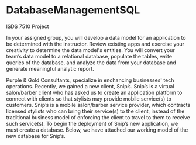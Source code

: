 # DatabaseManagementSQL
ISDS 7510 Project


In your assigned group, you will develop a data model for an application to be determined with the instructor. Review
existing apps and exercise your creativity to determine the data model's entities. You will convert your team’s data model
to a relational database, populate the tables, write queries of the database, and analyze the data from your database and
generate meaningful analytic report. 

Purple & Gold Consultants, specialize in enchancing businesses' tech operations. Recently, we gained a new client, Snip’s. Snip’s is a virtual salon/barber client who has asked us to create an application platform to connect with clients so that stylists may provide mobile service(s) to customers. Snip’s is a mobile salon/barber service provider, which contracts licensed stylists who can bring their service(s) to the client, instead of the traditional business model of enforcing the client to travel to them to receive such service(s). To begin the deployment of Snip’s new application, we must create a database. Below, we have attached our working model of the new database for Snip’s.
